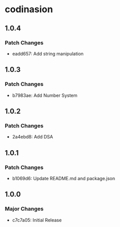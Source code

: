 # codinasion

## 1.0.4

### Patch Changes

- eadd657: Add string manipulation

## 1.0.3

### Patch Changes

- b7983ae: Add Number System

## 1.0.2

### Patch Changes

- 2a4ebd8: Add DSA

## 1.0.1

### Patch Changes

- b1069d6: Update README.md and package.json

## 1.0.0

### Major Changes

- c7c7a05: Initial Release
